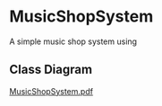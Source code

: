 # MusicShopSystem
A simple music shop system using 
## Class Diagram
[MusicShopSystem.pdf](https://github.com/ibrahimfarajzade/MusicShopSystem/files/5552592/MusicShopSystem.pdf)
